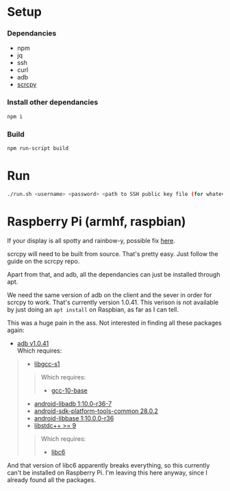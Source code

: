 # Setup

### Dependancies
- npm
- jq
- ssh
- curl
- adb
- [scrcpy](https://github.com/Genymobile/scrcpy)

### Install other dependancies
```bash
npm i
```

### Build
```bash
npm run-script build
```

# Run
```bash
./run.sh <username> <password> <path to SSH public key file (for whatever your default SSH key is)>
```

# Raspberry Pi (armhf, raspbian)

If your display is all spotty and rainbow-y, possible fix [here](https://www.waveshare.com/wiki/5.5inch_HDMI_AMOLED).

scrcpy will need to be built from source. That's pretty easy. Just follow the guide on the scrcpy repo.

Apart from that, and adb, all the dependancies can just be installed through apt.

We need the same version of adb on the client and the sever in order for scrcpy to work. That's currently version 1.0.41. This verison is not available by just doing an `apt install` on Raspbian, as far as I can tell.

This was a huge pain in the ass. Not interested in finding all these packages again:
- [adb v1.0.41](http://ftp.br.debian.org/debian/pool/main/a/android-platform-system-core/adb_10.0.0+r36-7_armhf.deb)  
Which requires:
> - [libgcc-s1](http://ftp.br.debian.org/debian/pool/main/g/gcc-10/libgcc-s1_10.2.1-6_armhf.deb)
>> Which requires:
>> - [gcc-10-base](http://ftp.br.debian.org/debian/pool/main/g/gcc-10/gcc-10-base_10.2.1-6_armhf.deb)
> - [android-libadb 1:10.0-r36-7](http://ftp.br.debian.org/debian/pool/main/a/android-platform-system-core/android-libadb_10.0.0+r36-7_armhf.deb)
> - [android-sdk-platform-tools-common 28.0.2](http://ftp.br.debian.org/debian/pool/main/a/android-sdk-meta/android-sdk-platform-tools-common_28.0.2+3_all.deb)
> - [android-libbase 1:10.0.0-r36](http://ftp.br.debian.org/debian/pool/main/a/android-platform-system-core/android-libbase_10.0.0+r36-7_armhf.deb)
> - [libstdc++ >= 9](http://ftp.br.debian.org/debian/pool/main/g/gcc-10/libstdc++6_10.2.1-6_armhf.deb)  
>> Which requires:
>> - [libc6](http://ftp.br.debian.org/debian/pool/main/g/glibc/libc6_2.31-12_armhf.deb)

And that version of libc6 apparently breaks everything, so this currently can't be installed on Raspberry Pi. I'm leaving this here anyway, since I already found all the packages.
